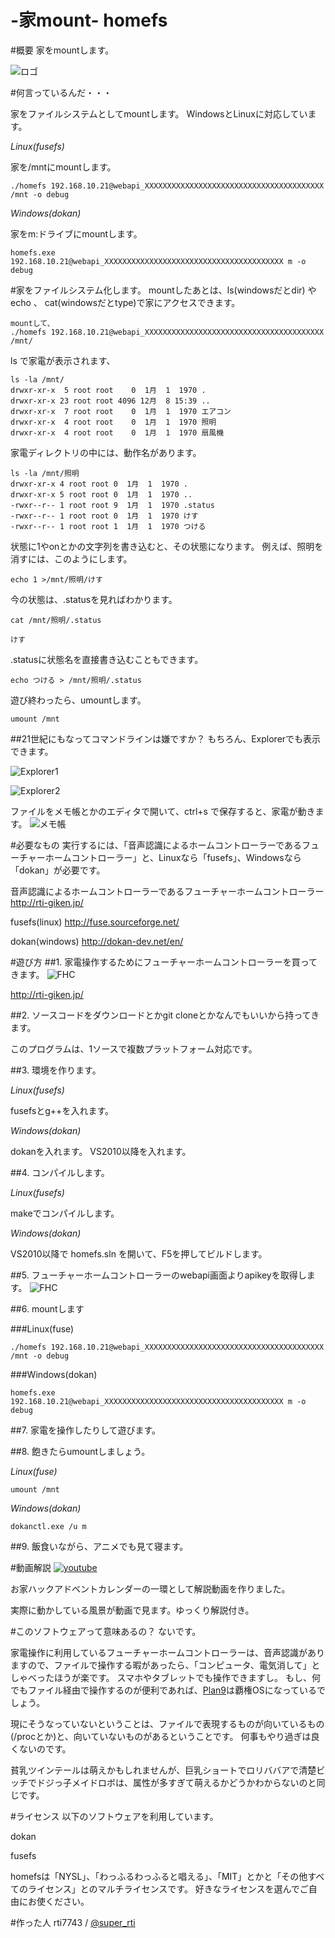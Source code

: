 -家mount- homefs
=============================

#概要
家をmountします。

![ロゴ](https://raw.githubusercontent.com/rti7743/homefs/master/docimage/icon.jpg)







#何言っているんだ・・・

家をファイルシステムとしてmountします。
WindowsとLinuxに対応しています。


*Linux(fusefs)*

家を/mntにmountします。
```
./homefs 192.168.10.21@webapi_XXXXXXXXXXXXXXXXXXXXXXXXXXXXXXXXXXXXXXXX /mnt -o debug
```


*Windows(dokan)*

家をm:ドライブにmountします。
```
homefs.exe 192.168.10.21@webapi_XXXXXXXXXXXXXXXXXXXXXXXXXXXXXXXXXXXXXXXX m -o debug
```


#家をファイルシステム化します。
mountしたあとは、ls(windowsだとdir) や echo 、 cat(windowsだとtype)で家にアクセスできます。


```
mountして、
./homefs 192.168.10.21@webapi_XXXXXXXXXXXXXXXXXXXXXXXXXXXXXXXXXXXXXXXX /mnt/
```


ls で家電が表示されます、
```
ls -la /mnt/
drwxr-xr-x  5 root root    0  1月  1  1970 .
drwxr-xr-x 23 root root 4096 12月  8 15:39 ..
drwxr-xr-x  7 root root    0  1月  1  1970 エアコン
drwxr-xr-x  4 root root    0  1月  1  1970 照明
drwxr-xr-x  4 root root    0  1月  1  1970 扇風機
```


家電ディレクトリの中には、動作名があります。
```
ls -la /mnt/照明
drwxr-xr-x 4 root root 0  1月  1  1970 .
drwxr-xr-x 5 root root 0  1月  1  1970 ..
-rwxr--r-- 1 root root 9  1月  1  1970 .status
-rwxr--r-- 1 root root 0  1月  1  1970 けす
-rwxr--r-- 1 root root 1  1月  1  1970 つける
```


状態に1やonとかの文字列を書き込むと、その状態になります。
例えば、照明を消すには、このようにします。
```
echo 1 >/mnt/照明/けす
```


今の状態は、.statusを見ればわかります。
```
cat /mnt/照明/.status

けす
```


.statusに状態名を直接書き込むこともできます。
```
echo つける > /mnt/照明/.status
```


遊び終わったら、umountします。
```
umount /mnt
```


##21世紀にもなってコマンドラインは嫌ですか？
もちろん、Explorerでも表示できます。

![Explorer1](https://raw.githubusercontent.com/rti7743/homefs/master/docimage/w2.jpg)

![Explorer2](https://raw.githubusercontent.com/rti7743/homefs/master/docimage/w3.jpg)


ファイルをメモ帳とかのエディタで開いて、ctrl+s で保存すると、家電が動きます。
![メモ帳](https://raw.githubusercontent.com/rti7743/homefs/master/docimage/w4.jpg)



#必要なもの
実行するには、「音声認識によるホームコントローラーであるフューチャーホームコントローラー」と、Linuxなら「fusefs」、Windowsなら「dokan」が必要です。


音声認識によるホームコントローラーであるフューチャーホームコントローラー
http://rti-giken.jp/


fusefs(linux)
http://fuse.sourceforge.net/


dokan(windows)
http://dokan-dev.net/en/



#遊び方
##1.
家電操作するためにフューチャーホームコントローラーを買ってきます。
![FHC](https://raw.githubusercontent.com/rti7743/homefs/master/docimage/fhc.jpg)

http://rti-giken.jp/


##2.
ソースコードをダウンロードとかgit cloneとかなんでもいいから持ってきます。

このプログラムは、1ソースで複数プラットフォーム対応です。


##3.
環境を作ります。

*Linux(fusefs)*

fusefsとg++を入れます。


*Windows(dokan)*

dokanを入れます。
VS2010以降を入れます。


##4.
コンパイルします。

*Linux(fusefs)*

makeでコンパイルします。


*Windows(dokan)*

VS2010以降で homefs.sln を開いて、F5を押してビルドします。


##5.
フューチャーホームコントローラーのwebapi画面よりapikeyを取得します。
![FHC](https://raw.githubusercontent.com/rti7743/homefs/master/docimage/f1.jpg)


##6.
mountします

###Linux(fuse)
```
./homefs 192.168.10.21@webapi_XXXXXXXXXXXXXXXXXXXXXXXXXXXXXXXXXXXXXXXX /mnt -o debug
```


###Windows(dokan)
```
homefs.exe 192.168.10.21@webapi_XXXXXXXXXXXXXXXXXXXXXXXXXXXXXXXXXXXXXXXX m -o debug
```



##7.
家電を操作したりして遊びます。



##8.
飽きたらumountしましょう。

*Linux(fuse)*
```
umount /mnt
```


*Windows(dokan)*
```
dokanctl.exe /u m
```


##9.
飯食いながら、アニメでも見て寝ます。



#動画解説
[![youtube](https://raw.githubusercontent.com/rti7743/homefs/master/docimage/youtube.jpg)](https://www.youtube.com/watch?v=2fp5PljUd90)

お家ハックアドベントカレンダーの一環として解説動画を作りました。

実際に動かしている風景が動画で見ます。ゆっくり解説付き。



#このソフトウェアって意味あるの？
ないです。

家電操作に利用しているフューチャーホームコントローラーは、音声認識がありますので、ファイルで操作する暇があったら、「コンピュータ、電気消して」としゃべったほうが楽です。
スマホやタブレットでも操作できますし。
もし、何でもファイル経由で操作するのが便利であれば、[Plan9](http://ja.wikipedia.org/wiki/Plan_9)は覇権OSになっているでしょう。

現にそうなっていないということは、ファイルで表現するものが向いているもの(/procとか)と、向いていないものがあるということです。
何事もやり過ぎは良くないのです。

貧乳ツインテールは萌えかもしれませんが、巨乳ショートでロリババアで清楚ビッチでドジっ子メイドロボは、属性が多すぎて萌えるかどうかわからないのと同じです。



#ライセンス
以下のソフトウェアを利用しています。

dokan

fusefs


homefsは「NYSL」、「わっふるわっふると唱える」、「MIT」とかと「その他すべてのライセンス」とのマルチライセンスです。
好きなライセンスを選んでご自由にお使ください。


#作った人
rti7743  / [@super_rti](https://twitter.com/super_rti)

